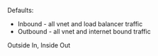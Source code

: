Defaults:
- Inbound - all vnet and load balancer traffic
- Outbound - all vnet and internet bound traffic

Outside In, Inside Out

